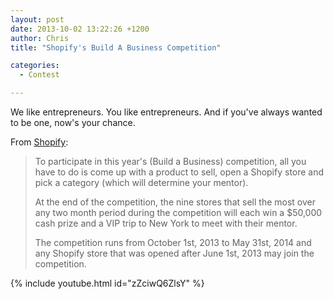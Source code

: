 ```yaml
---
layout: post
date: 2013-10-02 13:22:26 +1200
author: Chris
title: "Shopify's Build A Business Competition"

categories:
  - Contest

---
```


We like entrepreneurs. You like entrepreneurs. And if you've always wanted to be one, now's your chance. 

From [Shopify](http://www.shopify.com/blog/9137905-announcing-the-4th-shopify-build-a-business-competition):

> To participate in this year's (Build a Business) competition, all you have to do is come up with a product to sell, open a Shopify store and pick a category (which will determine your mentor).
>
>  At the end of the competition, the nine stores that sell the most over any two month period during the competition will each win a $50,000 cash prize and a VIP trip to New York to meet with their mentor.
>
>  The competition runs from October 1st, 2013 to May 31st, 2014 and any Shopify store that was opened after June 1st, 2013 may join the competition.

{% include youtube.html id="zZciwQ6ZlsY" %}

<!-- more -->

